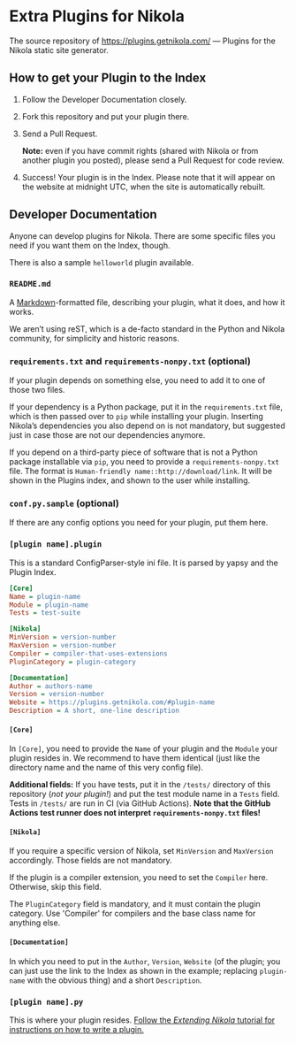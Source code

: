 Extra Plugins for Nikola
========================

The source repository of <https://plugins.getnikola.com/> — Plugins for the Nikola static site generator.

## How to get your Plugin to the Index

1. Follow the Developer Documentation closely.
2. Fork this repository and put your plugin there.
3. Send a Pull Request.

   **Note:** even if you have commit rights (shared with Nikola or from another plugin you posted), please send a Pull Request for code review.

4. Success!  Your plugin is in the Index.
   Please note that it will appear on the website at midnight UTC, when the site is automatically rebuilt.


## Developer Documentation

Anyone can develop plugins for Nikola.  There are some specific files you need if you want them on the Index, though.

There is also a sample `helloworld` plugin available.

### `README.md`

A [Markdown](http://daringfireball.net/projects/markdown/)-formatted file, describing your plugin, what it does, and how it works.

We aren’t using reST, which is a de-facto standard in the Python and Nikola community, for simplicity and historic reasons.

### `requirements.txt` and `requirements-nonpy.txt` (optional)

If your plugin depends on something else, you need to add it to one of those two files.

If your dependency is a Python package, put it in the `requirements.txt` file, which is then passed over to `pip` while installing your plugin.  Inserting Nikola’s dependencies you also depend on is not mandatory, but suggested just in case those are not our dependencies anymore.

If you depend on a third-party piece of software that is not a Python package installable via `pip`, you need to provide a `requirements-nonpy.txt` file.  The format is `Human-friendly name::http://download/link`.  It will be shown in the Plugins index, and shown to the user while installing.

### `conf.py.sample` (optional)

If there are any config options you need for your plugin, put them here.

### `[plugin name].plugin`

This is a standard ConfigParser-style ini file.  It is parsed by yapsy and the Plugin Index.

```ini
[Core]
Name = plugin-name
Module = plugin-name
Tests = test-suite

[Nikola]
MinVersion = version-number
MaxVersion = version-number
Compiler = compiler-that-uses-extensions
PluginCategory = plugin-category

[Documentation]
Author = authors-name
Version = version-number
Website = https://plugins.getnikola.com/#plugin-name
Description = A short, one-line description
```

#### `[Core]`

In `[Core]`, you need to provide the `Name` of your plugin and the `Module` your plugin resides in.  We recommend to have them identical (just like the directory name and the name of this very config file).

**Additional fields:** If you have tests, put it in the `/tests/` directory of this repository (*not your plugin!*) and put the test module name in a `Tests` field.  Tests in `/tests/` are run in CI (via GitHub Actions).  **Note that the GitHub Actions test runner does not interpret `requirements-nonpy.txt` files!**

#### `[Nikola]`

If you require a specific version of Nikola, set `MinVersion` and `MaxVersion` accordingly.  Those fields are not mandatory.

If the plugin is a compiler extension, you need to set the `Compiler` here.  Otherwise, skip this field.

The `PluginCategory` field is mandatory, and it must contain the plugin category.
Use 'Compiler' for compilers and the base class name for anything else.

#### `[Documentation]`

In which you need to put in the `Author`, `Version`, `Website` (of the plugin; you can just use the link to the Index as shown in the example; replacing `plugin-name` with the obvious thing) and a short `Description`.


### `[plugin name].py`

This is where your plugin resides.  [Follow the *Extending Nikola* tutorial for instructions on how to write a plugin.](https://getnikola.com/extending.html)
